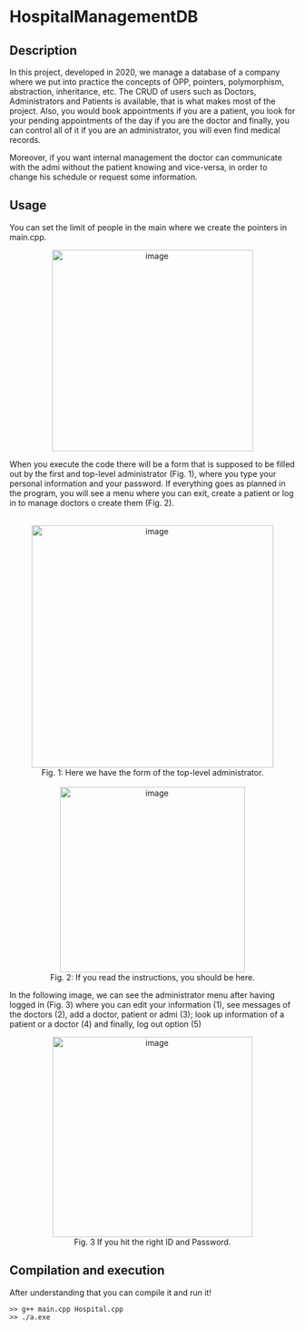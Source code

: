 # HospitalManagementDB

## Description
In this project, developed in 2020, we manage a database of a company where we put into practice the concepts of OPP, pointers, polymorphism, abstraction, inheritance, etc. The CRUD of users such as Doctors, Administrators and Patients is available, that is what makes most of the project. Also, you would book appointments if you are a patient, you look for your pending appointments of the day if you are the doctor and finally, you can control all of it if you are an administrator, you will even find medical records.

Moreover, if you want internal management the doctor can communicate with the admi without the patient knowing and vice-versa, in order to change his schedule or request some information. 

## Usage
You can set the limit of people in the main where we create the pointers in main.cpp.

<p align="center">
<img width="354" alt="image" src="https://github.com/alexjr2001/HospitalManagementDB/assets/63054183/8954e5a2-e633-4485-b6db-431ef28a80b0">
</p>

When you execute the code there will be a form that is supposed to be filled out by the first and top-level administrator (Fig. 1), where you type your personal information and your password. If everything goes as planned in the program, you will see a menu where you can exit, create a patient or log in to manage doctors o create them (Fig. 2).

<p align="center">
<br>
<img width="426" alt="image" src="https://github.com/alexjr2001/HospitalManagementDB/assets/63054183/bfea16a7-b9f4-4cbc-a031-7a4ff336500f">
<br>Fig. 1: Here we have the form of the top-level administrator.<br><br>
<img width="326" alt="image" src="https://github.com/alexjr2001/HospitalManagementDB/assets/63054183/d4518144-312a-4156-9f2c-b79569bcf734">
<br>Fig. 2: If you read the instructions, you should be here.
</p>

In the following image, we can see the administrator menu after having logged in (Fig. 3) where you can edit your information (1), see messages of the doctors (2), add a doctor, patient or admi (3); look up information of a patient or a doctor (4) and finally, log out option (5)
<p align="center">
<img width="352" alt="image" src="https://github.com/alexjr2001/HospitalManagementDB/assets/63054183/171393f7-d187-420e-8c57-306a2e161fc0">
<br>Fig. 3 If you hit the right ID and Password.
</p>

## Compilation and execution
After understanding that you can compile it and run it!
```
>> g++ main.cpp Hospital.cpp
>> ./a.exe
```



